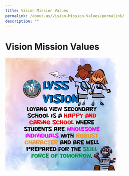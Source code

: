 ```yaml
---
title: Vision Mission Values
permalink: /about-us/Vision-Mission-Values/permalink/
description: ""
---
```

Vision Mission Values
=====================

![](/images/Lvss%20Poster%201.jpeg)